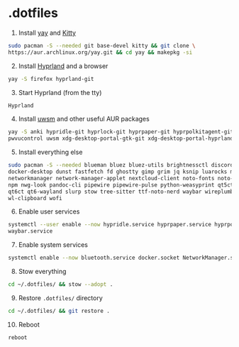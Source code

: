 # .dotfiles

1. Install [yay](https://github.com/Jguer/yay?tab=readme-ov-file#installation) and [Kitty](https://archlinux.org/packages/extra/x86_64/kitty/)
```sh
sudo pacman -S --needed git base-devel kitty && git clone \
https://aur.archlinux.org/yay.git && cd yay && makepkg -si
```

2. Install [Hyprland](https://wiki.hyprland.org/Getting-Started/Installation/) and a browser
```sh
yay -S firefox hyprland-git
```

3. Start Hyprland (from the tty)
```sh
Hyprland
```

4. Install [uwsm](https://aur.archlinux.org/packages/uwsm) and other useful AUR packages
```sh
yay -S anki hypridle-git hyprlock-git hyprpaper-git hyprpolkitagent-git \
pwvucontrol uwsm xdg-desktop-portal-gtk-git xdg-desktop-portal-hyprland-git
```

5. Install everything else
```sh
sudo pacman -S --needed blueman bluez bluez-utils brightnessctl discord docker \
docker-desktop dunst fastfetch fd ghostty gimp grim jq ksnip luarocks mpv neovim \
networkmanager network-manager-applet nextcloud-client noto-fonts noto-fonts-emoji \
npm nwg-look pandoc-cli pipewire pipewire-pulse python-weasyprint qt5ct qt5-wayland \
qt6ct qt6-wayland slurp stow tree-sitter ttf-noto-nerd waybar wireplumber \
wl-clipboard wofi
```

6. Enable user services
```sh
systemctl --user enable --now hypridle.service hyprpaper.service hyprpolkitagent.service \
waybar.service
```

7. Enable system services
```sh
systemctl enable --now bluetooth.service docker.socket NetworkManager.service
```

8. Stow everything
```sh
cd ~/.dotfiles/ && stow --adopt .
```

9. Restore `.dotfiles/` directory
```sh
cd ~/.dotfiles/ && git restore .
```

10. Reboot
```sh
reboot
```
